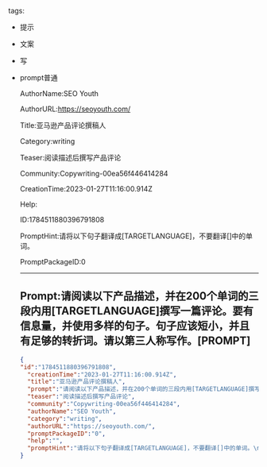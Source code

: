   tags: 
- 提示
- 文案
- 写
- prompt普通

  AuthorName:SEO Youth

  AuthorURL:https://seoyouth.com/

  Title:亚马逊产品评论撰稿人

  Category:writing

  Teaser:阅读描述后撰写产品评论

  Community:Copywriting-00ea56f446414284

  CreationTime:2023-01-27T11:16:00.914Z

  Help:

  ID:1784511880396791808

  PromptHint:请将以下句子翻译成[TARGETLANGUAGE]，不要翻译[]中的单词。


  PromptPackageID:0

  ---

  ## Prompt:请阅读以下产品描述，并在200个单词的三段内用[TARGETLANGUAGE]撰写一篇评论。要有信息量，并使用多样的句子。句子应该短小，并且有足够的转折词。请以第三人称写作。[PROMPT]

  ```json
  {
  "id":"1784511880396791808",
    "creationTime":"2023-01-27T11:16:00.914Z",
    "title":"亚马逊产品评论撰稿人",
    "prompt":"请阅读以下产品描述，并在200个单词的三段内用[TARGETLANGUAGE]撰写一篇评论。要有信息量，并使用多样的句子。句子应该短小，并且有足够的转折词。请以第三人称写作。[PROMPT]",
    "teaser":"阅读描述后撰写产品评论",
    "community":"Copywriting-00ea56f446414284",
    "authorName":"SEO Youth",
    "category":"writing",
    "authorURL":"https://seoyouth.com/",
    "promptPackageID":"0",
    "help":"",
    "promptHint":"请将以下句子翻译成[TARGETLANGUAGE]，不要翻译[]中的单词。\n"
  }
  ```
